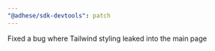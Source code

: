 ```yaml
---
"@adhese/sdk-devtools": patch
---
```


Fixed a bug where Tailwind styling leaked into the main page

